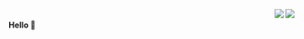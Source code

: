 <a href="https://github.com/zhongjun96#gh-light-mode-only">
  <img align="right" src="https://github-readme-stats.vercel.app/api?username=zhongjun96&show_icons=true&icon_color=805AD5&text_color=718096&bg_color=ffffff&hide_title=true#gh-light-mode-only" />
</a>

<a href="https://github.com/zhongjun96#gh-dark-mode-only">
  <img align="right" src="https://github-readme-stats.vercel.app/api?username=zhongjun96&show_icons=true&hide_title=true&theme=merko#gh-dark-mode-only" />
</a>

#### Hello 👏
